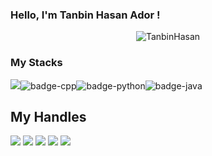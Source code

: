 ### Hello, I'm Tanbin Hasan Ador !
<p align="center"> <img src="https://github-readme-stats.vercel.app/api?username=TanbinHasan&show_icons=true&count_private=true&theme=dark" alt="TanbinHasan" />
  
### My Stacks
<img src="https://img.shields.io/badge/Languages-151515?style=for-the-badge&logo=plex&logoColor=FFFFFF">![badge-cpp](https://img.shields.io/badge/c%2B%2B-151515?style=for-the-badge&logo=c%2B%2B&logoColor=79740e&labelColor=151515)![badge-python](https://img.shields.io/badge/python-151515?style=for-the-badge&logo=python&logoColor=79740e&labelColor=151515)![badge-java](https://img.shields.io/badge/java-151515?style=for-the-badge&logo=java&logoColor=79740e&labelColor=151515) <br/>
  
## My Handles
 [<img src="https://img.shields.io/badge/tanbin-hasan-151515?style=for-the-badge&logo=linkedin&logoColor=white">](https://www.linkedin.com/in/tanbin-hasan-48ab4720a/)
 [<img src="https://img.shields.io/badge/TanbinHasan-151515?style=for-the-badge&logo=SVG&logoColor=79740e">](https://profile-summary-for-github.com/user/TanbinHasan) 
 [<img src="https://img.shields.io/badge/BlackIce666-151515?style=for-the-badge&logo=SVG&logoColor=79740e">](https://codeforces.com/profile/BlackIce666)
  [<img src="https://img.shields.io/badge/BlackIce666-151515?style=for-the-badge&logo=SVG&logoColor=79740e">](https://atcoder.jp/users/BlackIce666) 
 [<img src="https://img.shields.io/badge/tanbin_hasan-151515?style=for-the-badge&logo=SVG&logoColor=79740e">](https://www.codechef.com/users/tanbin_hasan)
